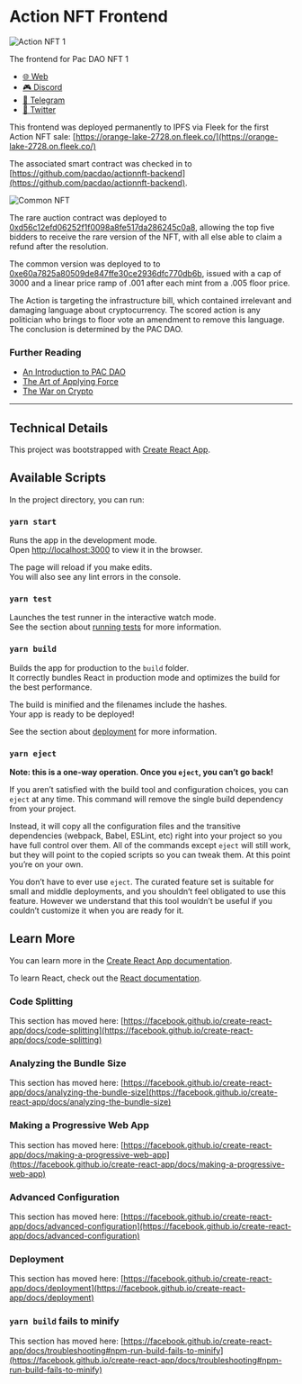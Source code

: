 # Action NFT Frontend

![Action NFT 1](https://pbs.twimg.com/media/E_f3Cr0XsAgtOkR?format=jpg&name=small)

The frontend for Pac DAO NFT 1

* [🌐  Web](https://pac.xyz/)
* [🎮  Discord ](https://discord.gg/tbBKXQqm)
* [🛫  Telegram ](https://t.me/joinchat/VYYqN19O3Wc4OTZh)
* [🦅  Twitter](https://twitter.com/pacdao)

This frontend was deployed permanently to IPFS via Fleek for the first Action NFT sale: [https://orange-lake-2728.on.fleek.co/](https://orange-lake-2728.on.fleek.co/)

The associated smart contract was checked in to [https://github.com/pacdao/actionnft-backend](https://github.com/pacdao/actionnft-backend).  

![Common NFT](https://lh3.googleusercontent.com/EaMqiaLdKLOYI96NzfRcDHTh_bzdp4EvW98kZRoo5k6WFV3ywh-bqjS81_cSL1Y3jdbHHN2DuxRRWD7u3jnN0liO2iTQ8hZfUpI_7g=w332)

The rare auction contract was deployed to [0xd56c12efd06252f1f0098a8fe517da286245c0a8](https://etherscan.io/address/0xd56c12efd06252f1f0098a8fe517da286245c0a8), allowing the top five bidders to receive the rare version of the NFT, with all else able to claim a refund after the resolution.

The common version was deployed to to [0xe60a7825a80509de847ffe30ce2936dfc770db6b](https://etherscan.io/address/0xe60a7825a80509de847ffe30ce2936dfc770db6b),
 issued with a cap of 3000 and a linear price ramp of .001 after each mint from a .005 floor price.
 
The Action is targeting the infrastructure bill, which contained irrelevant and damaging language about cryptocurrency.  The scored action is any politician who brings to floor vote an amendment to remove this language.  The conclusion is determined by the PAC DAO.
 
### Further Reading

* [An Introduction to PAC DAO](https://pacdao.substack.com/p/an-introduction-to-pac-dao)
* [The Art of Applying Force](https://pacdao.substack.com/p/the-art-of-applying-force)
* [The War on Crypto](https://pacdao.substack.com/p/the-war-on-crypto)

---

## Technical Details

This project was bootstrapped with [Create React App](https://github.com/facebook/create-react-app).

## Available Scripts

In the project directory, you can run:

### `yarn start`

Runs the app in the development mode.\
Open [http://localhost:3000](http://localhost:3000) to view it in the browser.

The page will reload if you make edits.\
You will also see any lint errors in the console.

### `yarn test`

Launches the test runner in the interactive watch mode.\
See the section about [running tests](https://facebook.github.io/create-react-app/docs/running-tests) for more information.

### `yarn build`

Builds the app for production to the `build` folder.\
It correctly bundles React in production mode and optimizes the build for the best performance.

The build is minified and the filenames include the hashes.\
Your app is ready to be deployed!

See the section about [deployment](https://facebook.github.io/create-react-app/docs/deployment) for more information.

### `yarn eject`

**Note: this is a one-way operation. Once you `eject`, you can’t go back!**

If you aren’t satisfied with the build tool and configuration choices, you can `eject` at any time. This command will remove the single build dependency from your project.

Instead, it will copy all the configuration files and the transitive dependencies (webpack, Babel, ESLint, etc) right into your project so you have full control over them. All of the commands except `eject` will still work, but they will point to the copied scripts so you can tweak them. At this point you’re on your own.

You don’t have to ever use `eject`. The curated feature set is suitable for small and middle deployments, and you shouldn’t feel obligated to use this feature. However we understand that this tool wouldn’t be useful if you couldn’t customize it when you are ready for it.

## Learn More

You can learn more in the [Create React App documentation](https://facebook.github.io/create-react-app/docs/getting-started).

To learn React, check out the [React documentation](https://reactjs.org/).

### Code Splitting

This section has moved here: [https://facebook.github.io/create-react-app/docs/code-splitting](https://facebook.github.io/create-react-app/docs/code-splitting)

### Analyzing the Bundle Size

This section has moved here: [https://facebook.github.io/create-react-app/docs/analyzing-the-bundle-size](https://facebook.github.io/create-react-app/docs/analyzing-the-bundle-size)

### Making a Progressive Web App

This section has moved here: [https://facebook.github.io/create-react-app/docs/making-a-progressive-web-app](https://facebook.github.io/create-react-app/docs/making-a-progressive-web-app)

### Advanced Configuration

This section has moved here: [https://facebook.github.io/create-react-app/docs/advanced-configuration](https://facebook.github.io/create-react-app/docs/advanced-configuration)

### Deployment

This section has moved here: [https://facebook.github.io/create-react-app/docs/deployment](https://facebook.github.io/create-react-app/docs/deployment)

### `yarn build` fails to minify

This section has moved here: [https://facebook.github.io/create-react-app/docs/troubleshooting#npm-run-build-fails-to-minify](https://facebook.github.io/create-react-app/docs/troubleshooting#npm-run-build-fails-to-minify)
